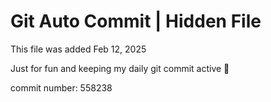 # Git Auto Commit | Hidden File

This file was added Feb 12, 2025

Just for fun and keeping my daily git commit active 🤪

commit number: 558238
